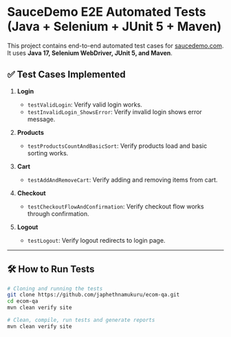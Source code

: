 # SauceDemo E2E Automated Tests (Java + Selenium + JUnit 5 + Maven)

This project contains end-to-end automated test cases for [saucedemo.com](https://www.saucedemo.com/).  
It uses **Java 17, Selenium WebDriver, JUnit 5, and Maven**.

## ✅ Test Cases Implemented
1. **Login**
    - `testValidLogin`: Verify valid login works.
    - `testInvalidLogin_ShowsError`: Verify invalid login shows error message.

2. **Products**
    - `testProductsCountAndBasicSort`: Verify products load and basic sorting works.

3. **Cart**
    - `testAddAndRemoveCart`: Verify adding and removing items from cart.

4. **Checkout**
    - `testCheckoutFlowAndConfirmation`: Verify checkout flow works through confirmation.

5. **Logout**
    - `testLogout`: Verify logout redirects to login page.

---

## 🛠️ How to Run Tests

```bash
# Cloning and running the tests
git clone https://github.com/japhethnamukuru/ecom-qa.git
cd ecom-qa
mvn clean verify site
```

```bash
# Clean, compile, run tests and generate reports
mvn clean verify site
```


